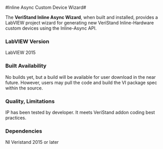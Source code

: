 #Inline Async Custom Device Wizard#

The **VeriStand Inline Async Wizard**, when built and installed, provides a LabVIEW project wizard for generating new VeriStand Inline-Hardware custom devices using the Inline-Async API. 

### LabVIEW Version ###

LabVIEW 2015

### Built Availability ###

No builds yet, but a build will be available for user download in the near future. However, users may pull the code and build the VI package spec within the source.

### Quality, Limitations ###

IP has been tested by developer. It meets VeriStand addon coding best practices.

### Dependencies ###

NI Veristand 2015 or later
